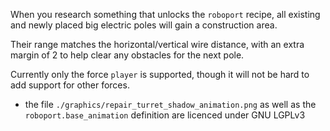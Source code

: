 When you research something that unlocks the `roboport` recipe, all existing and newly placed big electric poles will gain a construction area.

Their range matches the horizontal/vertical wire distance, with an extra margin of 2 to help clear any obstacles for the next pole.

Currently only the force `player` is supported, though it will not be hard to add support for other forces.

- the file `./graphics/repair_turret_shadow_animation.png` as well as the `roboport.base_animation` definition are licenced under GNU LGPLv3
